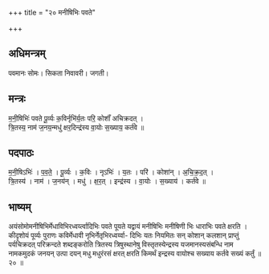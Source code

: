 +++
title = "२० मनीषिभिः पवते"

+++
## अधिमन्त्रम्
पवमानः सोमः। सिकता निवावरी। जगती।

## मन्त्रः
म॒नी॒षिभिः॑ पवते पू॒र्व्यः क॒विर्नृभि॑र्य॒तः परि॒ कोशाँ॑ अचिक्रदत् ।  
त्रि॒तस्य॒ नाम॑ ज॒नय॒न्मधु॑ क्षर॒दिन्द्र॑स्य वा॒योः स॒ख्याय॒ कर्त॑वे ॥

## पदपाठः
म॒नी॒षिऽभिः॑ । प॒व॒ते॒ । पू॒र्व्यः । क॒विः । नृऽभिः॑ । य॒तः । परि॑ । कोशा॑न् । अ॒चि॒क्र॒द॒त् ।  
त्रि॒तस्य॑ । नाम॑ । ज॒नय॑न् । मधु॑ । क्ष॒र॒त् । इन्द्र॑स्य । वा॒योः । स॒ख्याय॑ । कर्त॑वे ॥

## भाष्यम्
अयंसोमोमनीषिभिर्मेधाविभिरध्वर्य्त्वादिभिः पवते पूयते यद्वायं मनीषिभिः मनीषिणी भिः धाराभिः पवते क्षरति । कीदृशोयं पूर्व्यः पुराणः कविर्मेधावी नृभिर्नेतृभिरध्वर्य्वा- दिभिः यतः नियमितः सन् कोशान् कलशान् प्राप्तुं पर्यचिक्रदत् परिक्रन्दते शब्दङ्करोति त्रितस्य त्रिषुस्थानेषु विस्तृतस्येन्द्रस्य यजमानस्यसंबन्धि नाम नामकमुदकं जनयन् उत्पा दयन् मधु मधुरंरसं क्षरत् क्षरति किमर्थं इन्द्रस्य वायोश्च सख्याय कर्तवे सख्यं कर्तुं ॥ २० ॥